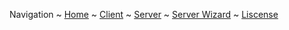 Navigation ~ [Home](README.md) ~ [Client](CLIENT.md) ~ [Server](SERVER.md) ~ [Server Wizard](WIZARD.md) ~ [Liscense](CREDITS.md)
